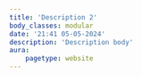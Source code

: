 ```yaml
---
title: 'Description 2'
body_classes: modular
date: '21:41 05-05-2024'
description: 'Description body'
aura:
    pagetype: website
---
```


